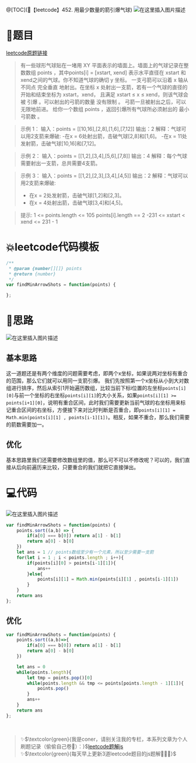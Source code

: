 @[TOC](🚅【leetcode】452. 用最少数量的箭引爆气球)
![在这里插入图片描述](https://img-blog.csdnimg.cn/7bd3cd5ef8154d7da99e5cd9badf12f4.png#pic_center)

# 🚀题目
[leetcode原题链接](https://leetcode-cn.com/problems/minimum-number-of-arrows-to-burst-balloons/)
> 有一些球形气球贴在一堵用 XY 平面表示的墙面上。墙面上的气球记录在整数数组 points ，其中points[i] = [xstart, xend] 表示水平直径在 xstart 和 xend之间的气球。你不知道气球的确切 y 坐标。
> 一支弓箭可以沿着 x 轴从不同点 完全垂直 地射出。在坐标 x 处射出一支箭，若有一个气球的直径的开始和结束坐标为 xstart，xend， 且满足  xstart ≤ x ≤ xend，则该气球会被 引爆 。可以射出的弓箭的数量 没有限制 。 弓箭一旦被射出之后，可以无限地前进。
> 给你一个数组 points ，返回引爆所有气球所必须射出的 最小 弓箭数 。


>示例 1：
>输入：points = [[10,16],[2,8],[1,6],[7,12]]
>输出：2
>解释：气球可以用2支箭来爆破:
>-在x = 6处射出箭，击破气球[2,8]和[1,6]。
>-在x = 11处发射箭，击破气球[10,16]和[7,12]。

>示例 2：
>输入：points = [[1,2],[3,4],[5,6],[7,8]]
>输出：4
>解释：每个气球需要射出一支箭，总共需要4支箭。

>示例 3：
>输入：points = [[1,2],[2,3],[3,4],[4,5]]
>输出：2
>解释：气球可以用2支箭来爆破:
>- 在x = 2处发射箭，击破气球[1,2]和[2,3]。
>- 在x = 4处射出箭，击破气球[3,4]和[4,5]。


>提示:
>1 <= points.length <= 105
>points[i].length == 2
>-231 <= xstart < xend <= 231 - 1



# 💥leetcode代码模板

```javascript
/**
 * @param {number[][]} points
 * @return {number}
 */
var findMinArrowShots = function(points) {

};
```

# 🚀思路
![在这里插入图片描述](https://img-blog.csdnimg.cn/470f6b9e77f74bc390c692ed5c64bdeb.gif#pic_center)
## 基本思路
这一道题还是有两个维度的问题需要考虑，即两个x坐标，如果说两对坐标有重合的范围，那么它们就可以用同一支箭引爆。
我们先按照第一个x坐标从小到大对数组进行排序，然后从索引1开始遍历数组，比较当前下标i位置的左坐标`points[i][0]`与前一个坐标的右坐标`points[i][1]`的大小关系，如果`points[i][1] >=  points[i+1][0]`，说明有重合区间，此时我们需要更新当前气球的右坐标用来标记重合区间的右坐标，方便接下来对比时判断是否重合，即`points[i][1] = Math.min(points[i][1] , points[i-1][1])`。相反，如果不重合，那么我们需要的箭数需要加一。

## 优化
基本思路里我们还需要修改数组里的值，那么可不可以不修改呢？可以的，我们直接从后向前遍历来比较，只要重合的我们就把它直接弹出。

# 💻代码
![在这里插入图片描述](https://img-blog.csdnimg.cn/50b64835a43344369939c44437475cc5.png?x-oss-process=image/watermark,type_d3F5LXplbmhlaQ,shadow_50,text_Q1NETiBA5YmN56uvY29ybmVy,size_8,color_FFFFFF,t_70,g_se,x_16#pic_center)


```js
var findMinArrowShots = function(points) {
    points.sort((a,b) => {
        if(a[0] === b[0]) return a[1] - b[1]
        return a[0] - b[0]
    })
    let ans = 1 // points数组至少有一个元素，所以至少需要一支箭
    for(let i = 1 ; i < points.length ; i++){
        if(points[i][0] > points[i-1][1]){
            ans++
        }else{
            points[i][1] = Math.min(points[i][1] , points[i-1][1])
        }
    }
    return ans
};
```


## 优化

```javascript
var findMinArrowShots = function(points) {
    points.sort((a,b)=>{
        if(a[0] === b[0]) return a[1] - b[1]
        return a[0] - b[0]
    })

    let ans = 0
    while(points.length){
        let tmp = points.pop()[0]
        while(points.length && tmp <= points[points.length - 1][1]){
            points.pop()
        }
        ans++
    }
    return ans
};
```



<br/>

> ✨$\textcolor{green}{我是coner，请别关注我的专栏，本系列文章为个人刷题记录（偷偷自己卷🤤）：}$[leetcode题解js](https://blog.csdn.net/laplacepoisson/category_11759331.html?spm=1001.2014.3001.5482)<br/>
> ✨$\textcolor{green}{每天早上更新3道leetcode题目的js题解🚀🚀🚀}$<br/>